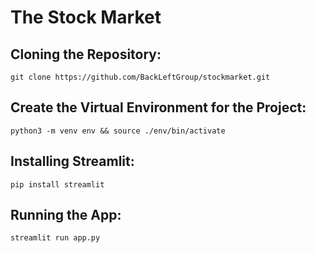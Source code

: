 # The Stock Market

## Cloning the Repository:

`git clone https://github.com/BackLeftGroup/stockmarket.git`

## Create the Virtual Environment for the Project:

`python3 -m venv env && source ./env/bin/activate`

## Installing Streamlit:

`pip install streamlit`

## Running the App:

`streamlit run app.py`




